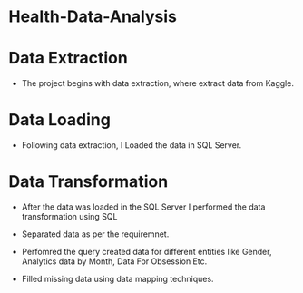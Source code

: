 # Health-Data-Analysis
# Data Extraction
* The project begins with data extraction, where extract data from Kaggle.

# Data Loading
* Following data extraction, I Loaded the data in SQL Server.

# Data Transformation
* After the data was loaded in the SQL Server I performed the data transformation using SQL

* Separated data as per the requiremnet.
* Perfomred the query created data for different entities like Gender, Analytics data by Month, Data For Obsession Etc.
* Filled missing data using data mapping techniques.
